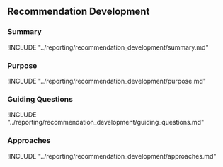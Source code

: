 ## Recommendation Development

### Summary

!INCLUDE "../reporting/recommendation_development/summary.md"

### Purpose

!INCLUDE "../reporting/recommendation_development/purpose.md"

### Guiding Questions

!INCLUDE "../reporting/recommendation_development/guiding_questions.md"

### Approaches

!INCLUDE "../reporting/recommendation_development/approaches.md"
